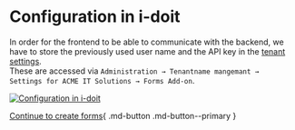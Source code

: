# Configuration in i-doit

In order for the frontend to be able to communicate with the backend, we have to store the previously used user name and the API key in the [tenant settings](../../system-administration/administration/tenant-management/settings-for-tenant.md).<br>
These are accessed via `Administration → Tenantname mangemant → Settings for ACME IT Solutions → Forms Add-on`.

[![Configuration in i-doit](../../assets/images/en/i-doit-add-ons/forms/configuration-in-i-doit/tenant-conf.png)](../../assets/images/en/i-doit-add-ons/forms/configuration-in-i-doit/tenant-conf.png)

[Continue to create forms](./use-forms.md){ .md-button .md-button--primary }
